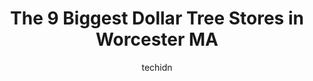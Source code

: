 ---
layout: ampstory
image: https://i0.wp.com/www.depkes.org/wp-content/uploads/2023/06/dollar-tree-0-in-worcester-ma-1685967072.jpeg?resize=640,853
author: techidn
featured: false
description: Discover the impressive array of Dollar Tree options in Worcester MA, where you can find 9 of the largest Dollar Tree establishments in the area. From renowned classics to hidden gems, Worce
title: The 9 Biggest Dollar Tree Stores in Worcester MA
cover:
   title: The 9 Biggest Dollar Tree Stores in Worcester MA
   subtitle: Rickpate
   background: https://www.depkes.org/wp-content/uploads/2023/06/dollar-tree-0-in-worcester-ma-1685967072.jpeg

pages: 
 - layout: thirds
   top: <h1>#1 Dollar Tree</h1>
   bottom: "<p>It is one of the worst dollar store I have ever been in. There was merchandise on the floor. Have to be careful where you walk. 1 cash register open. Not well organized. </p>"
   background: https://www.depkes.org/wp-content/uploads/2023/06/dollar-tree-1-in-worcester-ma-1685967072.jpeg
   backgroundblur: true
 - layout: thirds
   top: <h1>#2 Dollar Tree</h1>
   bottom: "<p>490 Lincoln St, Worcester, MA 01605, United States</p>"
   background: https://www.depkes.org/wp-content/uploads/2023/06/dollar-tree-2-in-worcester-ma-1685967073.jpeg
   cta:
      link: https://www.depkes.org/blog/the-9-biggest-dollar-tree-stores-in-worcester-ma/
      text: The 9 Biggest Dollar Tree Stores in Worcester MA
 - layout: thirds
   top: <h1>#3 Dollar Tree</h1>
   bottom: "<p>344 Greenwood St, Worcester, MA 01607, United States</p>"
   background: https://www.depkes.org/wp-content/uploads/2023/06/dollar-tree-3-in-worcester-ma-1685967073.jpeg
   cta:
      link: https://www.depkes.org/blog/the-9-biggest-dollar-tree-stores-in-worcester-ma/
      text: The 9 Biggest Dollar Tree Stores in Worcester MA
 - layout: thirds
   top: <h1>#4 Dollar Tree</h1>
   bottom: "<p>68 Stafford St, Worcester, MA 01603, United States</p>"
   background: https://images.unsplash.com/photo-1595364397663-fca4f075d796?ixlib=rb-4.0.3&ixid=MnwxMjA3fDB8MHxwaG90by1wYWdlfHx8fGVufDB8fHx8&auto=format&fit=crop&w=640&h=853&q=80
   cta:
      link: https://www.depkes.org/blog/the-9-biggest-dollar-tree-stores-in-worcester-ma/
      text: The 9 Biggest Dollar Tree Stores in Worcester MA
 - layout: thirds
   top: <h1>#5 Dollar Tree</h1>
   bottom: "<p>935 Grafton St, Worcester, MA 01604, United States</p>"
   background: https://images.unsplash.com/photo-1533998839656-76f5e4b2bccb?ixlib=rb-4.0.3&ixid=MnwxMjA3fDB8MHxwaG90by1wYWdlfHx8fGVufDB8fHx8&auto=format&fit=crop&w=640&h=853&q=80
   cta:
      link: https://www.depkes.org/blog/the-9-biggest-dollar-tree-stores-in-worcester-ma/
      text: The 9 Biggest Dollar Tree Stores in Worcester MA
 - layout: thirds
   top: <h1>#6 Dollar Tree</h1>
   bottom: "<p>50 Mill St Ste 4, Worcester, MA 01603, United States</p>"
   background: https://images.unsplash.com/photo-1567095761054-7a02e69e5c43?ixlib=rb-4.0.3&ixid=MnwxMjA3fDB8MHxwaG90by1wYWdlfHx8fGVufDB8fHx8&auto=format&fit=crop&w=640&h=853&q=80
   cta:
      link: https://www.depkes.org/blog/the-9-biggest-dollar-tree-stores-in-worcester-ma/
      text: The 9 Biggest Dollar Tree Stores in Worcester MA
 - layout: thirds
   top: <h1>#7 Dollar Tree</h1>
   bottom: "<p>286 Pleasant St, Worcester, MA 01609, United States</p>"
   background: https://images.unsplash.com/photo-1527067829737-402993088e6b?ixlib=rb-4.0.3&ixid=MnwxMjA3fDB8MHxwaG90by1wYWdlfHx8fGVufDB8fHx8&auto=format&fit=crop&w=640&h=853&q=80
   cta:
      link: https://www.depkes.org/blog/the-9-biggest-dollar-tree-stores-in-worcester-ma/
      text: The 9 Biggest Dollar Tree Stores in Worcester MA
 - layout: thirds
   middle: Continue reading...
   background: https://images.unsplash.com/photo-1536745287225-21d689278fd1?ixlib=rb-4.0.3&ixid=MnwxMjA3fDB8MHxwaG90by1wYWdlfHx8fGVufDB8fHx8&auto=format&fit=crop&w=640&h=853&q=80
   cta:
      link: https://www.depkes.org/blog/the-9-biggest-dollar-tree-stores-in-worcester-ma/
      text: The 9 Biggest Dollar Tree Stores in Worcester MA
      
---